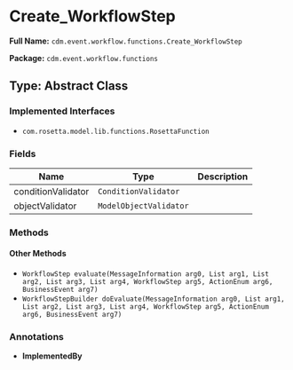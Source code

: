 # Create_WorkflowStep

**Full Name:** `cdm.event.workflow.functions.Create_WorkflowStep`

**Package:** `cdm.event.workflow.functions`

## Type: Abstract Class

### Implemented Interfaces

- `com.rosetta.model.lib.functions.RosettaFunction`

### Fields

| Name | Type | Description |
|------|------|-------------|
| conditionValidator | `ConditionValidator` |  |
| objectValidator | `ModelObjectValidator` |  |

### Methods

#### Other Methods

- `WorkflowStep evaluate(MessageInformation arg0, List arg1, List arg2, List arg3, List arg4, WorkflowStep arg5, ActionEnum arg6, BusinessEvent arg7)`
- `WorkflowStepBuilder doEvaluate(MessageInformation arg0, List arg1, List arg2, List arg3, List arg4, WorkflowStep arg5, ActionEnum arg6, BusinessEvent arg7)`

### Annotations

- **ImplementedBy**

